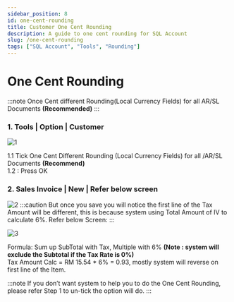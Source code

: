 ```yaml
---
sidebar_position: 8
id: one-cent-rounding
title: Customer One Cent Rounding
description: A guide to one cent rounding for SQL Account
slug: /one-cent-rounding
tags: ["SQL Account", "Tools", "Rounding"]
---
```


# One Cent Rounding

:::note
 Once Cent different Rounding(Local Currency Fields) for all AR/SL Documents **(Recommended)**
:::

### 1. Tools | Option | Customer
![1](/img/tools/one-cent-rounding/1.png)

1.1 Tick One Cent Different Rounding (Local Currency Fields) for all /AR/SL Documents **(Recommend)** <br />
1.2 : Press OK

### 2. Sales Invoice | New | Refer below screen
![2](/img/tools/one-cent-rounding/2.png)
:::caution
But once you save you will notice the first line of the Tax Amount will be different, this is because system
using Total Amount of IV to calculate 6%. Refer below Screen:
:::

![3](/img/tools/one-cent-rounding/3.png)

Formula: Sum up SubTotal with Tax, Multiple with 6% **(Note : system will exclude the Subtotal if the Tax Rate is 0%)** <br />
Tax Amount Calc = RM 15.54 * 6% = 0.93, mostly system will reverse on first line of the Item.

:::note
If you don’t want system to help you to do the One Cent Rounding, please refer Step 1 to un-tick the option will do.
:::



